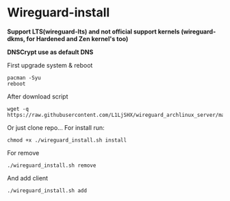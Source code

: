 # Wireguard-install

**Support LTS(wireguard-lts)  and not official support kernels (wireguard-dkms, for Hardened and Zen kernel's too)**

**DNSCrypt use as default DNS**

First upgrade system & reboot
```
pacman -Syu
reboot
```
After download script
```
wget -q https://raw.githubusercontent.com/L1LjSHX/wireguard_archlinux_server/master/wireguard_install.sh
```
Or just clone repo...
For install run:
```
chmod +x ./wireguard_install.sh install
```
For remove
```
./wireguard_install.sh remove
```
And add client
```
./wireguard_install.sh add
```
